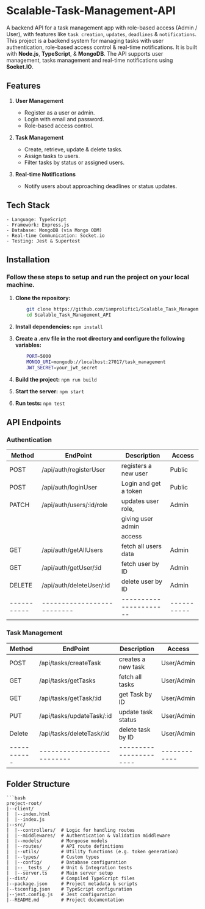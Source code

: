 # **Scalable-Task-Management-API**
A backend API for a task management app with role-based access (Admin / User), with features like `task creation`, `updates`, `deadlines` & `notifications`.
This project is a backend system for managing tasks with user authentication, role-based access control & real-time notifications. It is built with **Node.js**, **TypeScript**, & **MongoDB**. The API supports user management, tasks management and real-time notifications using **Socket.IO**.

## Features
1. **User Management**
    - Register as a user or admin.
    - Login with email and password.
    - Role-based access control.

2. **Task Management**
    - Create, retrieve, update & delete tasks.
    - Assign tasks to users.
    - Filter tasks by status or assigned users.

3. **Real-time Notifications**
    - Notify users about approaching deadlines or status updates.


## Tech Stack
    - Language: TypeScript
    - Framework: Express.js
    - Database: MongoDB (via Mongo ODM)
    - Real-time Communication: Socket.io
    - Testing: Jest & Supertest

## Installation
### Follow these steps to setup and run the project on your local machine.

1. **Clone the repository:**
    ```bash
        git clone https://github.com/iamprolific1/Scalable_Task_Management_API.git
        cd Scalable_Task_Management_API

2. **Install dependencies:**
    `npm install`

3. **Create a .env file in the root directory and configure the following variables:**
    ```bash
        PORT=5000
        MONGO_URI=mongodb://localhost:27017/task_management
        JWT_SECRET=your_jwt_secret

4. **Build the project:**
    `npm run build`

5. **Start the server:**
    `npm start`

6. **Run tests:**
    `npm test`


## API Endpoints
### Authentication

| Method    | EndPoint                 | Description          | Access    |
|-----------|--------------------------|----------------------|-----------|
| POST      | /api/auth/registerUser   | registers a new user | Public    |
| POST      | /api/auth/loginUser      | Login and get a token| Public    |
| PATCH     | /api/auth/users/:id/role | updates user role,   | Admin     |
|           |                          | giving user admin    |           |
|           |                          | access               |           |
| GET       | /api/auth/getAllUsers    | fetch all users data | Admin     |
| GET       | /api/auth/getUser/:id    | fetch user by ID     | Admin     |
| DELETE    | /api/auth/deleteUser/:id | delete user by ID    | Admin     |
|-----------|--------------------------|----------------------|-----------|


### Task Management

| Method    | EndPoint                 | Description          | Access     |
|-----------|--------------------------|----------------------|------------|
| POST      | /api/tasks/createTask    | creates a new task   | User/Admin |
| GET       | /api/tasks/getTasks      | fetch all tasks      | User/Admin |
| GET       | /api/tasks/getTask/:id   | get Task by ID       | User/Admin |
| PUT       | /api/tasks/updateTask/:id| update task status   | User/Admin |
| Delete    | /api/tasks/deleteTask/:id| delete task by ID    | User/Admin |
|-----------|--------------------------|----------------------|------------|

## Folder Structure
    ```bash
    project-root/
    |--client/
    |  |--index.html
    |  |--index.js
    |--src/
    |  |--controllers/  # Logic for handling routes
    |  |--middlewares/  # Authentication & Validation middleware
    |  |--models/       # Mongoose models
    |  |--routes/       # API route definitions
    |  |--utils/        # Utility functions (e.g. token generation)
    |  |--types/        # Custom types
    |  |--config/       # Database configuration
    |  |--__tests__/    # Unit & Integration tests
    |  |--server.ts     # Main server setup
    |--dist/            # Compiled TypeScript files
    |--package.json     # Project metadata & scripts
    |--tsconfig.json    # TypeScript configuration
    |--jest.config.js   # Jest configuration
    |--README.md        # Project documentation